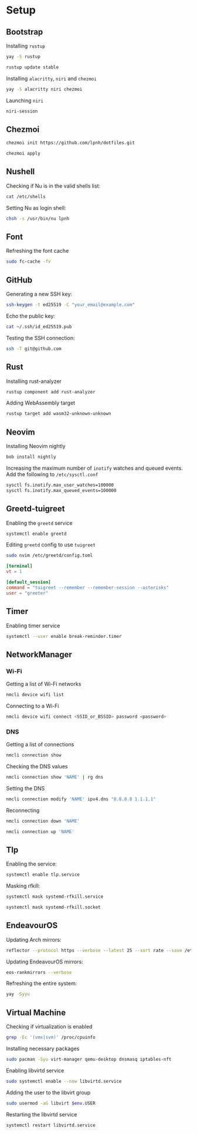 # Setup

## Bootstrap

Installing `rustup`

```sh
yay -S rustup
```

```sh
rustup update stable
```

Installing `alacritty`, `niri` and `chezmoi`

```sh
yay -S alacritty niri chezmoi
```

Launching `niri`

```sh
niri-session
```

## Chezmoi

```sh
chezmoi init https://github.com/lpnh/dotfiles.git
```

```sh
chezmoi apply
```

## Nushell

Checking if Nu is in the valid shells list:

```sh
cat /etc/shells
```

Setting Nu as login shell:

```sh
chsh -s /usr/bin/nu lpnh
```

## Font

Refreshing the font cache

```sh
sudo fc-cache -fv
```

## GitHub

Generating a new SSH key:

```sh
ssh-keygen -t ed25519 -C "your_email@example.com"
```

Echo the public key:

```sh
cat ~/.ssh/id_ed25519.pub
```

Testing the SSH connection:

```sh
ssh -T git@github.com
```

## Rust

Installing rust-analyzer

```sh
rustup component add rust-analyzer
```

Adding WebAssembly target

```sh
rustup target add wasm32-unknown-unknown
```

## Neovim

Installing Neovim nightly

```sh
bob install nightly
```

Increasing the maximum number of `inotify` watches and queued events.
Add the following to `/etc/sysctl.conf`

```sh
sysctl fs.inotify.max_user_watches=100000
sysctl fs.inotify.max_queued_events=100000
```

## Greetd-tuigreet

Enabling the `greetd` service

```sh
systemctl enable greetd
```

Editing `greetd` config to use `tuigreet`

```sh
sudo nvim /etc/greetd/config.toml
```

```toml
[terminal]
vt = 1

[default_session]
command = "tuigreet --remember --remember-session --asterisks"
user = "greeter"
```

## Timer

Enabling timer service

```sh
systemctl --user enable break-reminder.timer
```

## NetworkManager

### Wi-Fi

Getting a list of Wi-Fi networks

```sh
nmcli device wifi list
```

Connecting to a Wi-Fi

```sh
nmcli device wifi connect <SSID_or_BSSID> password <password>
```

### DNS

Getting a list of connections

```sh
nmcli connection show
```

Checking the DNS values

```sh
nmcli connection show 'NAME' | rg dns
```

Setting the DNS

```sh
nmcli connection modify 'NAME' ipv4.dns "8.8.8.8 1.1.1.1"
```

Reconnecting

```sh
nmcli connection down 'NAME'
```

```sh
nmcli connection up 'NAME'
```

## Tlp

Enabling the service:

```sh
systemctl enable tlp.service
```

Masking rfkill:

```sh
systemctl mask systemd-rfkill.service
```

```sh
systemctl mask systemd-rfkill.socket
```

## EndeavourOS

Updating Arch mirrors:

```sh
reflector --protocol https --verbose --latest 25 --sort rate --save /etc/pacman.d/mirrorlist
```

Updating EndeavourOS mirrors:

```sh
eos-rankmirrors --verbose
```

Refreshing the entire system:

```sh
yay -Syyu
```

## Virtual Machine

Checking if virtualization is enabled

```sh
grep -Ec '(vmx|svm)' /proc/cpuinfo
```

Installing necessary packages

```sh
sudo pacman -Syu virt-manager qemu-desktop dnsmasq iptables-nft
```

Enabling libvirtd service

```sh
sudo systemctl enable --now libvirtd.service
```

Adding the user to the libvirt group

```sh
sudo usermod -aG libvirt $env.USER
```

Restarting the libvirtd service

```sh
systemctl restart libvirtd.service
```
